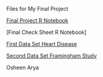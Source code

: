 Files for My Final Project 

[Final Project R Notebook](https://github.com/OsheenArya/STAT184FinalProject/blob/main/FinalProject.nb.html)

[Final Check Sheet R Notebook]

[First Data Set Heart Disease](https://github.com/OsheenArya/STAT184FinalProject/blob/main/HeartDisease.csv)

[Second Data Set Framingham Study](https://github.com/OsheenArya/STAT184FinalProject/blob/main/FraminghamStudy.csv)

Osheen Arya 
